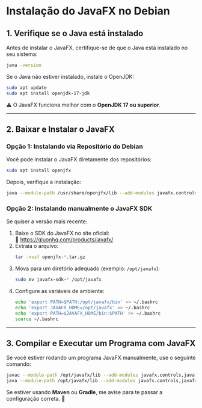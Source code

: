 # Instalação do JavaFX no Debian

## 1. Verifique se o Java está instalado
Antes de instalar o JavaFX, certifique-se de que o Java está instalado no seu sistema:

```bash
java -version
```

Se o Java não estiver instalado, instale o OpenJDK:

```bash
sudo apt update
sudo apt install openjdk-17-jdk
```

⚠️ O JavaFX funciona melhor com o **OpenJDK 17 ou superior**.

---

## 2. Baixar e Instalar o JavaFX

### **Opção 1: Instalando via Repositório do Debian**
Você pode instalar o JavaFX diretamente dos repositórios:

```bash
sudo apt install openjfx
```

Depois, verifique a instalação:

```bash
java --module-path /usr/share/openjfx/lib --add-modules javafx.controls -version
```

### **Opção 2: Instalando manualmente o JavaFX SDK**
Se quiser a versão mais recente:

1. Baixe o SDK do JavaFX no site oficial:  
   🔗 https://gluonhq.com/products/javafx/
2. Extraia o arquivo:
   ```bash
   tar -xvzf openjfx-*.tar.gz
   ```
3. Mova para um diretório adequado (exemplo: `/opt/javafx`):
   ```bash
   sudo mv javafx-sdk-* /opt/javafx
   ```
4. Configure as variáveis de ambiente:
   ```bash
   echo 'export PATH=$PATH:/opt/javafx/bin' >> ~/.bashrc
   echo 'export JAVAFX_HOME=/opt/javafx' >> ~/.bashrc
   echo 'export PATH=$JAVAFX_HOME/bin:$PATH' >> ~/.bashrc
   source ~/.bashrc
   ```

---

## 3. Compilar e Executar um Programa com JavaFX
Se você estiver rodando um programa JavaFX manualmente, use o seguinte comando:

```bash
javac --module-path /opt/javafx/lib --add-modules javafx.controls,javafx.fxml MeuPrograma.java
java --module-path /opt/javafx/lib --add-modules javafx.controls,javafx.fxml MeuPrograma
```

Se estiver usando **Maven** ou **Gradle**, me avise para te passar a configuração correta. 🚀
